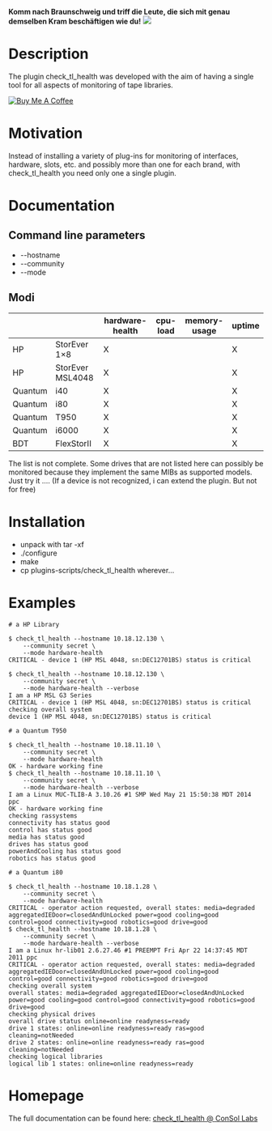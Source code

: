 **Komm nach Braunschweig und triff die Leute, die sich mit genau demselben Kram beschäftigen wie du!**
<a href="https://monitors-2018.tu-braunschweig.de/dokuwiki/doku.php"><img src="https://labs.consol.de/assets/images/braunschweig-banner.gif"></a>

Description
============
The plugin check_tl_health was developed with the aim of having a single tool for all aspects of monitoring of tape libraries.

<div><a href="https://www.buymeacoffee.com/bsNED0Wct" target="_blank"><img src="https://www.buymeacoffee.com/assets/img/custom_images/black_img.png" alt="Buy Me A Coffee" style="height: auto !important;width: auto !important;" ></a></div>

Motivation
==========
Instead of installing a variety of plug-ins for monitoring of interfaces, hardware, slots, etc. and possibly more than one for each brand, with check_tl_health you need only one a single plugin.

Documentation
=============

Command line parameters
-----------------------

* --hostname
* --community
* --mode

Modi
----

|         |                  | hardware-health | cpu-load | memory-usage | uptime |
|---------|------------------|-----------------|----------|--------------|--------|
| HP      | StorEver 1×8     | X               |          |              | X      |
| HP      | StorEver MSL4048 | X               |          |              | X      |
| Quantum | i40              | X               |          |              | X      |
| Quantum | i80              | X               |          |              | X      |
| Quantum | T950             | X               |          |              | X      |
| Quantum | i6000            | X               |          |              | X      |
| BDT     | FlexStorII       | X               |          |              | X      |


The list is not complete. Some drives that are not listed here can possibly be monitored because they implement the same MIBs as supported models. Just try it ....
(If a device is not recognized, i can extend the plugin. But not for free)

Installation
============

* unpack with tar -xf
* ./configure
* make
* cp plugins-scripts/check_tl_health wherever...

Examples
========

    # a HP Library
    
    $ check_tl_health --hostname 10.18.12.130 \
        --community secret \
        --mode hardware-health
    CRITICAL - device 1 (HP MSL 4048, sn:DEC12701BS) status is critical
    
    $ check_tl_health --hostname 10.18.12.130 \
        --community secret \
        --mode hardware-health --verbose
    I am a HP MSL G3 Series
    CRITICAL - device 1 (HP MSL 4048, sn:DEC12701BS) status is critical
    checking overall system
    device 1 (HP MSL 4048, sn:DEC12701BS) status is critical
    
    # a Quantum T950
    
    $ check_tl_health --hostname 10.18.11.10 \
        --community secret \
        --mode hardware-health
    OK - hardware working fine
    $ check_tl_health --hostname 10.18.11.10 \
        --community secret \
        --mode hardware-health --verbose
    I am a Linux MUC-TLIB-A 3.10.26 #1 SMP Wed May 21 15:50:38 MDT 2014 ppc
    OK - hardware working fine
    checking rassystems
    connectivity has status good
    control has status good
    media has status good
    drives has status good
    powerAndCooling has status good
    robotics has status good
    
    # a Quantum i80
    
    $ check_tl_health --hostname 10.18.1.28 \
        --community secret \
        --mode hardware-health
    CRITICAL - operator action requested, overall states: media=degraded aggregatedIEDoor=closedAndUnLocked power=good cooling=good control=good connectivity=good robotics=good drive=good
    $ check_tl_health --hostname 10.18.1.28 \
        --community secret \
        --mode hardware-health --verbose
    I am a Linux hr-lib01 2.6.27.46 #1 PREEMPT Fri Apr 22 14:37:45 MDT 2011 ppc
    CRITICAL - operator action requested, overall states: media=degraded aggregatedIEDoor=closedAndUnLocked power=good cooling=good control=good connectivity=good robotics=good drive=good
    checking overall system
    overall states: media=degraded aggregatedIEDoor=closedAndUnLocked power=good cooling=good control=good connectivity=good robotics=good drive=good
    checking physical drives
    overall drive status online=online readyness=ready
    drive 1 states: online=online readyness=ready ras=good cleaning=notNeeded
    drive 2 states: online=online readyness=ready ras=good cleaning=notNeeded
    checking logical libraries
    logical lib 1 states: online=online readyness=ready


Homepage
========

The full documentation can be found here:
[check_tl_health @ ConSol Labs](http://labs.consol.de/nagios/check_tl_health)
